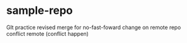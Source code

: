 # sample-repo
GIt practice revised
merge for no-fast-foward
change on remote repo
conflict remote (conflict happen)